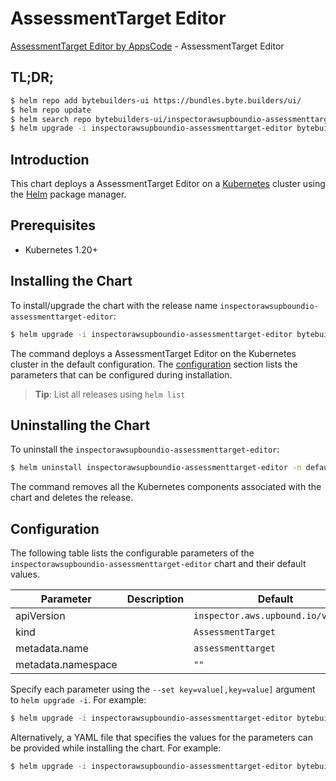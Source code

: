 # AssessmentTarget Editor

[AssessmentTarget Editor by AppsCode](https://byte.builders) - AssessmentTarget Editor

## TL;DR;

```bash
$ helm repo add bytebuilders-ui https://bundles.byte.builders/ui/
$ helm repo update
$ helm search repo bytebuilders-ui/inspectorawsupboundio-assessmenttarget-editor --version=v0.4.18
$ helm upgrade -i inspectorawsupboundio-assessmenttarget-editor bytebuilders-ui/inspectorawsupboundio-assessmenttarget-editor -n default --create-namespace --version=v0.4.18
```

## Introduction

This chart deploys a AssessmentTarget Editor on a [Kubernetes](http://kubernetes.io) cluster using the [Helm](https://helm.sh) package manager.

## Prerequisites

- Kubernetes 1.20+

## Installing the Chart

To install/upgrade the chart with the release name `inspectorawsupboundio-assessmenttarget-editor`:

```bash
$ helm upgrade -i inspectorawsupboundio-assessmenttarget-editor bytebuilders-ui/inspectorawsupboundio-assessmenttarget-editor -n default --create-namespace --version=v0.4.18
```

The command deploys a AssessmentTarget Editor on the Kubernetes cluster in the default configuration. The [configuration](#configuration) section lists the parameters that can be configured during installation.

> **Tip**: List all releases using `helm list`

## Uninstalling the Chart

To uninstall the `inspectorawsupboundio-assessmenttarget-editor`:

```bash
$ helm uninstall inspectorawsupboundio-assessmenttarget-editor -n default
```

The command removes all the Kubernetes components associated with the chart and deletes the release.

## Configuration

The following table lists the configurable parameters of the `inspectorawsupboundio-assessmenttarget-editor` chart and their default values.

|     Parameter      | Description |                    Default                    |
|--------------------|-------------|-----------------------------------------------|
| apiVersion         |             | <code>inspector.aws.upbound.io/v1beta1</code> |
| kind               |             | <code>AssessmentTarget</code>                 |
| metadata.name      |             | <code>assessmenttarget</code>                 |
| metadata.namespace |             | <code>""</code>                               |


Specify each parameter using the `--set key=value[,key=value]` argument to `helm upgrade -i`. For example:

```bash
$ helm upgrade -i inspectorawsupboundio-assessmenttarget-editor bytebuilders-ui/inspectorawsupboundio-assessmenttarget-editor -n default --create-namespace --version=v0.4.18 --set apiVersion=inspector.aws.upbound.io/v1beta1
```

Alternatively, a YAML file that specifies the values for the parameters can be provided while
installing the chart. For example:

```bash
$ helm upgrade -i inspectorawsupboundio-assessmenttarget-editor bytebuilders-ui/inspectorawsupboundio-assessmenttarget-editor -n default --create-namespace --version=v0.4.18 --values values.yaml
```
